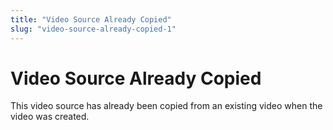 ```yaml
---
title: "Video Source Already Copied"
slug: "video-source-already-copied-1"
---
```


Video Source Already Copied
===========================

This video source has already been copied from an existing video when the video was created.
